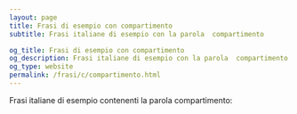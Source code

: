 ```yaml
---
layout: page
title: Frasi di esempio con compartimento 
subtitle: Frasi italiane di esempio con la parola  compartimento

og_title: Frasi di esempio con compartimento 
og_description: Frasi italiane di esempio con la parola  compartimento
og_type: website
permalink: /frasi/c/compartimento.html
---
```


Frasi italiane di esempio contenenti la parola compartimento:



